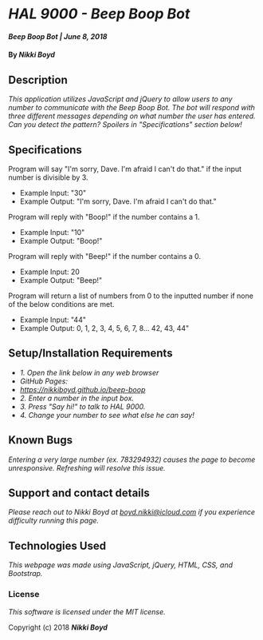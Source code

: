 # _HAL 9000 - Beep Boop Bot_

#### _Beep Boop Bot | June 8, 2018_

#### By _**Nikki Boyd**_

## Description

_This application utilizes JavaScript and jQuery to allow users to any number to communicate with the Beep Boop Bot. The bot will respond with three different messages depending on what number the user has entered. Can you detect the pattern? Spoilers in "Specifications" section below!_

## Specifications

Program will say "I'm sorry, Dave. I'm afraid I can't do that." if the input number is divisible by 3.
  - Example Input: "30"
  - Example Output: "I'm sorry, Dave. I'm afraid I can't do that."

Program will reply with "Boop!" if the number contains a 1.
  - Example Input: "10"
  - Example Output: "Boop!"

Program will reply with "Beep!" if the number contains a 0.
  - Example Input: 20
  - Example Output: "Beep!"


Program will return a list of numbers from 0 to the inputted number if none of the below conditions are met.
  - Example Input: "44"
  - Example Output: 0, 1, 2, 3, 4, 5, 6, 7, 8... 42, 43, 44"

## Setup/Installation Requirements

* _1. Open the link below in any web browser_
* _GitHub Pages:_
* _https://nikkiboyd.github.io/beep-boop_
* _2. Enter a number in the input box._
* _3. Press "Say hi!" to talk to HAL 9000._
* _4. Change your number to see what else he can say!_

## Known Bugs

_Entering a very large number (ex. 783294932) causes the page to become unresponsive. Refreshing will resolve this issue._

## Support and contact details

_Please reach out to Nikki Boyd at boyd.nikki@icloud.com if you experience difficulty running this page._

## Technologies Used

_This webpage was made using JavaScript, jQuery, HTML, CSS, and Bootstrap._

### License

*This software is licensed under the MIT license.*

Copyright (c) 2018 **_Nikki Boyd_**
